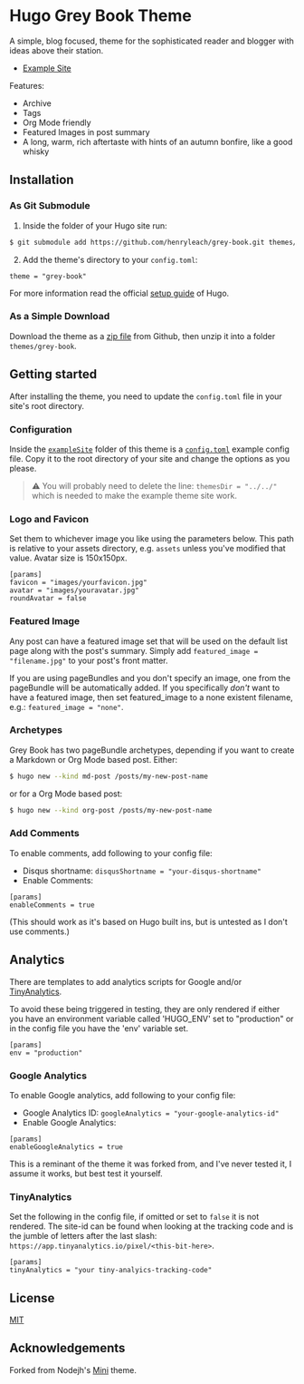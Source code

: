 # Hugo Grey Book Theme

A simple, blog focused, theme for the sophisticated reader and blogger with ideas above their station. 

- [Example Site](https://grey-book-theme-example.onrender.com)

Features:

- Archive
- Tags
- Org Mode friendly
- Featured Images in post summary
- A long, warm, rich aftertaste with hints of an autumn bonfire, like a good whisky

## Installation

### As Git Submodule

1. Inside the folder of your Hugo site run:

```bash
$ git submodule add https://github.com/henryleach/grey-book.git themes/grey-book
```

2. Add the theme's directory to your `config.toml`:

```
theme = "grey-book"
```

For more information read the official [setup guide](//gohugo.io/overview/installing/) of Hugo.

### As a Simple Download

Download the theme as a [zip file](https://github.com/henryleach/grey-book/archive/refs/heads/main.zip) from Github, then unzip it into a folder `themes/grey-book`.

## Getting started

After installing the theme, you need to update the `config.toml` file in your site's root directory. 

### Configuration

Inside the [`exampleSite`](https://github.com/henryleach/grey-book/tree/main/exampleSite) folder of this theme is a [`config.toml`](https://github.com/henryleach/grey-book/blob/master/exampleSite/config.toml) example config file. Copy it to the root directory of your site and change the options as you please.

> ⚠ You will probably need to delete the line: `themesDir = "../../"` which is needed to make the example theme site work.

### Logo and Favicon

Set them to whichever image you like using the parameters below. This path is relative to your assets directory, e.g. `assets` unless you've modified that value. Avatar size is 150x150px.

```
[params]
favicon = "images/yourfavicon.jpg"
avatar = "images/youravatar.jpg"
roundAvatar = false
```

### Featured Image

Any post can have a featured image set that will be used on the default list page along with the post's summary. Simply add `featured_image = "filename.jpg"` to your post's front matter.

If you are using pageBundles and you don't specify an image, one from the pageBundle will be automatically added. If you specifically _don't_ want to have a featured image, then set featured_image to a none existent filename, e.g.: `featured_image = "none"`.


### Archetypes

Grey Book has two pageBundle archetypes, depending if you want to create a Markdown or Org Mode based post. Either:

```bash
$ hugo new --kind md-post /posts/my-new-post-name
```
or for a Org Mode based post:

```bash
$ hugo new --kind org-post /posts/my-new-post-name
```

### Add Comments

To enable comments, add following to your config file:

- Disqus shortname: `disqusShortname = "your-disqus-shortname"`
- Enable Comments:

```
[params]
enableComments = true
 ```
 
(This should work as it's based on Hugo built ins, but is untested as I don't use comments.)

## Analytics

There are templates to add analytics scripts for Google and/or [TinyAnalytics](https://tinyanalytics.io).

To avoid these being triggered in testing, they are only rendered if either you have an environment variable called 'HUGO_ENV' set to "production" or in the config file you have the 'env' variable set.

```
[params]
env = "production"
```

### Google Analytics

To enable Google analytics, add following to your config file:

- Google Analytics ID: `googleAnalytics = "your-google-analytics-id"`
- Enable Google Analytics:

```
[params]
enableGoogleAnalytics = true
```

This is a reminant of the theme it was forked from, and I've never tested it, I assume it works, but best test it yourself.

### TinyAnalytics

Set the following in the config file, if omitted or set to `false` it is not rendered. The site-id can be found when looking at the tracking code and is the jumble of letters after the last slash: `https://app.tinyanalytics.io/pixel/<this-bit-here>`.

```
[params]
tinyAnalytics = "your tiny-analyics-tracking-code"
```

## License

[MIT](https://github.com/henryleach/grey-book/blob/main/LICENSE.md)

## Acknowledgements

Forked from Nodejh's [Mini](https://github.com/nodejh/hugo-theme-mini) theme.

